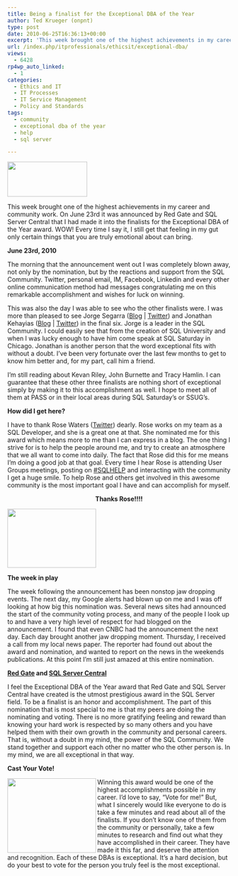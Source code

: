```yaml
---
title: Being a finalist for the Exceptional DBA of the Year
author: Ted Krueger (onpnt)
type: post
date: 2010-06-25T16:36:13+00:00
excerpt: 'This week brought one of the highest achievements in my career and community work.  On June 23rd it was announced by Red Gate and SQL Server Central that I had made it into the finalists for the Exceptional DBA of the Year award.  WOW!  Every time I say it, I still get that feeling in my gut only certain things that you are truly emotional about can bring.'
url: /index.php/itprofessionals/ethicsit/exceptional-dba/
views:
  - 6428
rp4wp_auto_linked:
  - 1
categories:
  - Ethics and IT
  - IT Processes
  - IT Service Management
  - Policy and Standards
tags:
  - community
  - exceptional dba of the year
  - help
  - sql server

---
```

<div class="image_block">
  <img src="/wp-content/uploads/blogs/ITProfessionals/dba_year.gif" alt="" title="" width="180" height="79" />
</div>

This week brought one of the highest achievements in my career and community work. On June 23rd it was announced by Red Gate and SQL Server Central that I had made it into the finalists for the Exceptional DBA of the Year award. WOW! Every time I say it, I still get that feeling in my gut only certain things that you are truly emotional about can bring. 

**June 23rd, 2010**

The morning that the announcement went out I was completely blown away, not only by the nomination, but by the reactions and support from the SQL Community. Twitter, personal email, IM, Facebook, Linkedin and every other online communication method had messages congratulating me on this remarkable accomplishment and wishes for luck on winning. 

This was also the day I was able to see who the other finalists were. I was more than pleased to see Jorge Segarra ([Blog][1] | [Twitter][2]) and Jonathan Kehayias ([Blog][3] | [Twitter][4]) in the final six. Jorge is a leader in the SQL Community. I could easily see that from the creation of SQL University and when I was lucky enough to have him come speak at SQL Saturday in Chicago. Jonathan is another person that the word exceptional fits with without a doubt. I’ve been very fortunate over the last few months to get to know him better and, for my part, call him a friend.

I&#8217;m still reading about Kevan Riley, John Burnette and Tracy Hamlin. I can guarantee that these other three finalists are nothing short of exceptional simply by making it to this accomplishment as well. I hope to meet all of them at PASS or in their local areas during SQL Saturday’s or SSUG’s. 

**How did I get here?**

I have to thank Rose Waters ([Twitter][5]) dearly. Rose works on my team as a SQL Developer, and she is a great one at that. She nominated me for this award which means more to me than I can express in a blog. The one thing I strive for is to help the people around me, and try to create an atmosphere that we all want to come into daily. The fact that Rose did this for me means I’m doing a good job at that goal. Every time I hear Rose is attending User Groups meetings, posting on [#SQLHELP][6] and interacting with the community I get a huge smile. To help Rose and others get involved in this awesome community is the most important goal I have and can accomplish for myself. 

<p align="center">
  <strong>Thanks Rose!!!!</strong>
</p>

<div class="image_block">
  <img src="/wp-content/uploads/blogs/ITProfessionals/thanks.gif" alt="" title="" width="200" height="133" />
</div></p> 

**The week in play**

The week following the announcement has been nonstop jaw dropping events. The next day, my Google alerts had blown up on me and I was off looking at how big this nomination was. Several news sites had announced the start of the community voting process, and many of the people I look up to and have a very high level of respect for had blogged on the announcement. I found that even CNBC had the announcement the next day. Each day brought another jaw dropping moment. Thursday, I received a call from my local news paper. The reporter had found out about the award and nomination, and wanted to report on the news in the weekends publications. At this point I’m still just amazed at this entire nomination. 

**[Red Gate][7] and [SQL Server Central][8]**

I feel the Exceptional DBA of the Year award that Red Gate and SQL Server Central have created is the utmost prestigious award in the SQL Server field. To be a finalist is an honor and accomplishment. The part of this nomination that is most special to me is that my peers are doing the nominating and voting. There is no more gratifying feeling and reward than knowing your hard work is respected by so many others and you have helped them with their own growth in the community and personal careers. That is, without a doubt in my mind, the power of the SQL Community. We stand together and support each other no matter who the other person is. In my mind, we are all exceptional in that way. 

**Cast Your Vote!**

<div class="image_block">
  <img src="/wp-content/uploads/blogs/ITProfessionals/vote.gif" alt="" title="" width="200" height="168" align="left" />
</div>



Winning this award would be one of the highest accomplishments possible in my career. I’d love to say, “Vote for me!” But, what I sincerely would like everyone to do is take a few minutes and read about all of the finalists. If you don’t know one of them from the community or personally, take a few minutes to research and find out what they have accomplished in their career. They have made it this far, and deserve the attention and recognition. Each of these DBAs is exceptional. It’s a hard decision, but do your best to vote for the person you truly feel is the most exceptional.

 [1]: http://sqlchicken.com/
 [2]: http://twitter.com/sqlchicken
 [3]: http://sqlblog.com/blogs/jonathan_kehayias/
 [4]: http://twitter.com/sqlsarg
 [5]: http://twitter.com/sqlrose
 [6]: http://twitter.com/#search?q=%23sqlhelp
 [7]: http://www.red-gate.com/
 [8]: http://www.sqlservercentral.com/